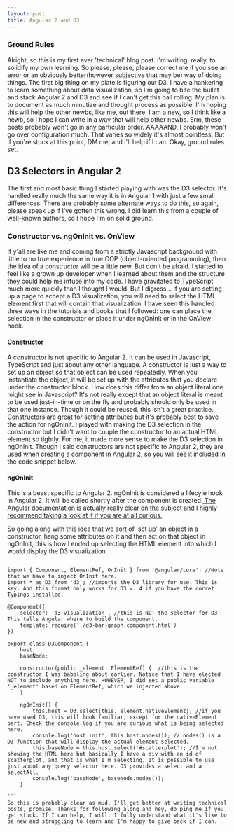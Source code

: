 ```yaml
---
layout: post
title: Angular 2 and D3
---
```


### Ground Rules
Alright, so this is my first ever 'technical' blog post. I'm writing, really, to solidify my own learning. So please, please, please correct me if you see an error or an obviously better(however subjective that may be) way of doing things.
The first big thing on my plate is figuring out D3. I have a hankering to learn something about data visualization, so I'm going to bite the bullet and stack Angular 2 and D3 and see if I can't get this ball rolling. My plan is to document as much minutiae and thought process as possible. I'm hoping this will help the other newbs, like me, out there. I am a new, so I think like a newb, so I hope I can write in a way that will help other newbs. Erm, these posts probably won't go in any particular order. AAAAAND, I probably won't go over configuration much. That varies so widely it's almost pointless. But if you're stuck at this point, DM me, and I'll help if I can. Okay, ground rules set.

## D3 Selectors in Angular 2
The first and most basic thing I started playing with was the D3 selector. It's handled really much the same way it is in Angular 1 with just a few small differences. There are probably some alternate ways to do this, so again, please speak up if I've gotten this wrong. I did learn this from a couple of well-known authors, so I hope I'm on solid ground.

### Constructor vs. ngOnInit vs. OnView
If y'all are like me and coming from a strictly Javascript background with little to no true experience in true OOP (object-oriented programming), then the idea of a constructor will be a little new. But don't be afraid. I started to feel like a grown up developer when I learned about them and the structure they could help me infuse into my code. I have gravitated to TypeScript much more quickly than I thought I would. But I digress...
If you are setting up a page to accept a D3 visualization, you will need to select the HTML element first that will contain that visualization. I have seen this handled three ways in the tutorials and books that I followed: one can place the selection in the constructor or place it under ngOnInit or in the OnView hook.
#### Constructor
A constructor is not specific to Angular 2. It can be used in Javascript, TypeScript and just about any other language. A constructor is just a way to set up an object so that object can be used repeatedly. When you instantiate the object, it will be set up with the attributes that you declare under the constructor block. How does this differ from an object literal one might see in Javascript? It's not really except that an object literal is meant to be used just-in-time or on the fly and probably should only be used in that one instance. Though it could be reused, this isn't a great practice. Constructors are great for setting attributes but it's probably best to save the action for ngOnInit. I played with making the D3 selection in the constructor but I didn't want to couple the constructor to an actual HTML element so tightly. For me, it made more sense to make the D3 selection in ngOnInit.
Though I said constructors are not specific to Angular 2, they are used when creating a component in Angular 2, so you will see it included in the code snippet below.
#### ngOnInit
This is a beast specific to Angular 2. ngOnInit is considered a lifecyle hook in Angular 2. It will be called shortly after the component is created.[ The Angular documentation is actually really clear on the subject and I highly recommend taking a look at it if you are at all curious.](https://angular.io/docs/ts/latest/guide/lifecycle-hooks.html)

So going along with this idea that we sort of 'set up' an object in a constructor, hang some attributes on it and then act on that object in ngOnInit, this is how I ended up selecting the HTML element into which I would display the D3 visualization.

````

import { Component, ElementRef, OnInit } from '@angular/core'; //Note that we have to inject OnInit here.
import * as D3 from 'd3'; //imports the D3 library for use. This is key. And this format only works for D3 v. 4 if you have the corret Typings installed.

@Component({
    selector: 'd3-visualization', //this is NOT the selector for D3. This tells Angular where to build the component.
    template: require('./d3-bar-graph.component.html')
})

export class D3Component {
    host;
    baseNode;

    constructor(public _element: ElementRef) {  //this is the constructor I was babbling about earlier. Notice that I have elected NOT to include anything here. HOWEVER, I did set a public variable '_element' based on ElementRef, which we injected above.
    }

    ngOnInit() {
        this.host = D3.select(this._element.nativeElement); //if you have used D3, this will look familiar, except for the nativeElement part. Check the console.log if you are curious what is being selected here. 
        console.log('host init', this.host.nodes()); //.nodes() is a D3 function that will display the actual element selected.
        this.baseNode = this.host.select('#scatterplot'); //I'm not showing the HTML here but basically I have a div with an id of scatterplot, and that is what I'm selecting. It is possible to use just about any query selector here. D3 provides a select and a selectAll.
        console.log('baseNode', baseNode.nodes());
    }
    
```
So this is probably clear as mud. I'll get better at writing technical posts, promise. Thanks for following along and hey, do ping me if you get stuck. If I can help, I will. I fully understand what it's like to be new and struggling to learn and I'm happy to give back if I can.
